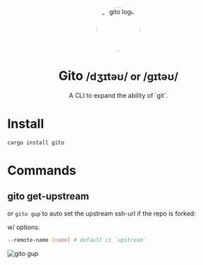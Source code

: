 <p align="center"><img src="https://modelscope-models-beijing.oss-cn-beijing.aliyuncs.com/cv_diffusion_text-to-image-synthesis_results%2Fimages%2Fe12134d0da0611eda7ecca4f0b62ecf7_1.jpg?OSSAccessKeyId=LTAI5tGRCrFe1ao1AsWhS7Vi&Expires=1681403060&Signature=9l8Jmxh6VHfkge%2B5YVL%2FOZ2XhB8%3D" alt="gito logo" width="100" style="border-radius:50%" /></p>

<h1 align="center">Gito <small>/dʒɪtəʊ/ or /gɪtəʊ/</small></h1>

<p align="center">
A CLI to expand the ability of `git`.
</p>

# Install

`cargo install gito`

# Commands

## gito get-upstream

or `gito gup` to auto set the upstream ssh-url if the repo is forked:

w/ options:

```bash
--remote-name [name] # default is `upstream`
```

![gito gup](https://user-images.githubusercontent.com/49113249/231788513-3a51e36f-801f-405d-b0dd-763cef906297.gif)
